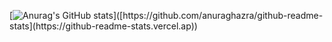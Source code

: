 
[![Anurag's GitHub stats]([https://github-readme-stats.vercel.app/api?username=hantv15](https://github-readme-stats.vercel.app/api?username=hantv15&show_icons=true&theme=gotham))]([https://github.com/anuraghazra/github-readme-stats](https://github-readme-stats.vercel.ap))
